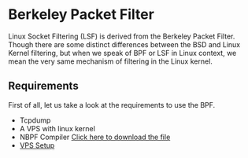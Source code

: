 <h1>Berkeley Packet Filter</h1>
<p>Linux Socket Filtering (LSF) is derived from the Berkeley Packet Filter. Though there are some distinct differences between the BSD and Linux Kernel filtering, but when we speak of BPF or LSF in Linux context, we mean the very same mechanism of filtering in the Linux kernel.<p>

<h2>Requirements</h2>
<p>First of all, let us take a look at the requirements to use the BPF.</p>
<ul>
    <li>
        Tcpdump
    </li>
    <li>
        A VPS with linux kernel
    </li>
    <li>
        NBPF Compiler <a href="https://github.com/oaui/BPF-Berkeley-Filter/blob/main/BPF%20docu/requirements/nbpf_compile.c">Click here to download the file</a>
    </li>
    <li>
        <a href="https://github.com/oaui/BPF-Berkeley-Filter/blob/main/BPF%20docu/requirements/setup.md">VPS Setup</a>
    </li>
</ul>